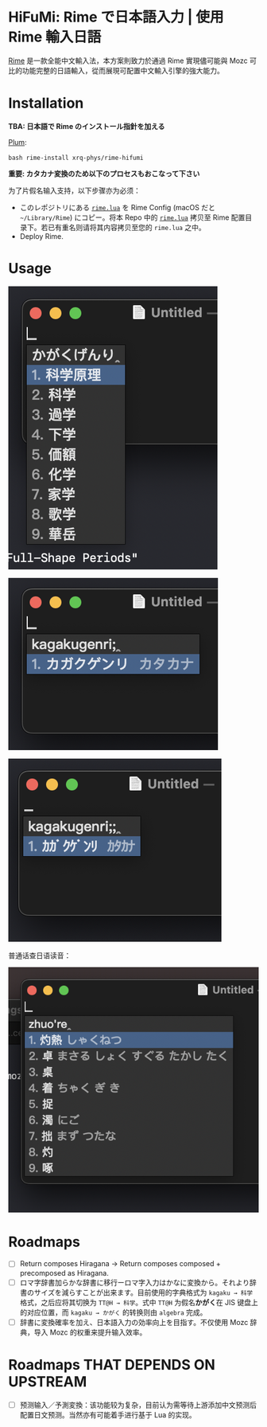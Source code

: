# HiFuMi: Rime で日本語入力 | 使用 Rime 輸入日語

[Rime](rime.im) 是一款全能中文輸入法，本方案則致力於通過 Rime 實現儘可能與 Mozc 可比的功能完整的日語輸入，從而展現可配置中文輸入引擎的強大能力。

# Installation

**TBA: 日本語で Rime のインストール指針を加える**

[Plum](https://github.com/rime/plum):
```
bash rime-install xrq-phys/rime-hifumi
```

**重要: カタカナ変換のため以下のプロセスもおこなって下さい**

为了片假名输入支持，以下步骤亦为必须：

- このレポジトリにある [`rime.lua`](./rime.lua) を Rime Config (macOS だと `~/Library/Rime`) にコピー。将本 Repo 中的 [`rime.lua`](rime.lua) 拷贝至 Rime 配置目录下。若已有重名则请将其内容拷贝至您的 `rime.lua` 之中。
- Deploy Rime.

# Usage

![](docs/compose.png)

![](docs/katakana.png)

![](docs/katakana_halfwidth.png)

普通话查日语读音：

![](docs/mandarin_lookup.png)

# Roadmaps

- [ ] Return composes Hiragana → Return composes composed + precomposed as Hiragana.
- [ ] ロマ字辞書加らかな辞書に移行ーロマ字入力はかなに変換から。それより辞書のサイズを減らすことが出来ます。目前使用的字典格式为 `kagaku → 科学` 格式，之后应将其切换为 `TT@H → 科学`。式中 `TT@H` 为假名**かがく**在 JIS 键盘上的对应位置，而 `kagaku → かがく` 的转换则由 `algebra` 完成。
- [ ] 辞書に変換確率を加え、日本語入力の効率向上を目指す。不仅使用 Mozc 辞典，导入 Mozc 的权重来提升输入效率。

# Roadmaps THAT DEPENDS ON UPSTREAM

- [ ] 预测输入／予測変換：该功能较为复杂，目前认为需等待上游添加中文预测后配置日文预测。当然亦有可能着手进行基于 Lua 的实现。



